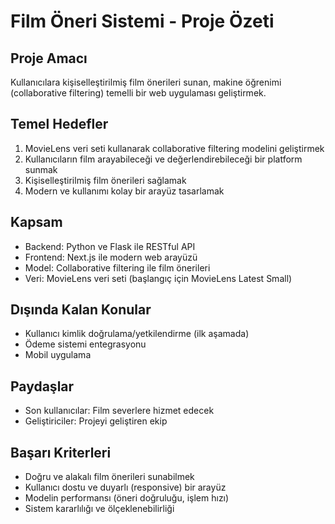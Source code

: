 # Film Öneri Sistemi - Proje Özeti

## Proje Amacı
Kullanıcılara kişiselleştirilmiş film önerileri sunan, makine öğrenimi (collaborative filtering) temelli bir web uygulaması geliştirmek.

## Temel Hedefler
1. MovieLens veri seti kullanarak collaborative filtering modelini geliştirmek
2. Kullanıcıların film arayabileceği ve değerlendirebileceği bir platform sunmak
3. Kişiselleştirilmiş film önerileri sağlamak
4. Modern ve kullanımı kolay bir arayüz tasarlamak

## Kapsam
- Backend: Python ve Flask ile RESTful API
- Frontend: Next.js ile modern web arayüzü
- Model: Collaborative filtering ile film önerileri
- Veri: MovieLens veri seti (başlangıç için MovieLens Latest Small)

## Dışında Kalan Konular
- Kullanıcı kimlik doğrulama/yetkilendirme (ilk aşamada)
- Ödeme sistemi entegrasyonu
- Mobil uygulama

## Paydaşlar
- Son kullanıcılar: Film severlere hizmet edecek
- Geliştiriciler: Projeyi geliştiren ekip

## Başarı Kriterleri
- Doğru ve alakalı film önerileri sunabilmek
- Kullanıcı dostu ve duyarlı (responsive) bir arayüz
- Modelin performansı (öneri doğruluğu, işlem hızı)
- Sistem kararlılığı ve ölçeklenebilirliği 